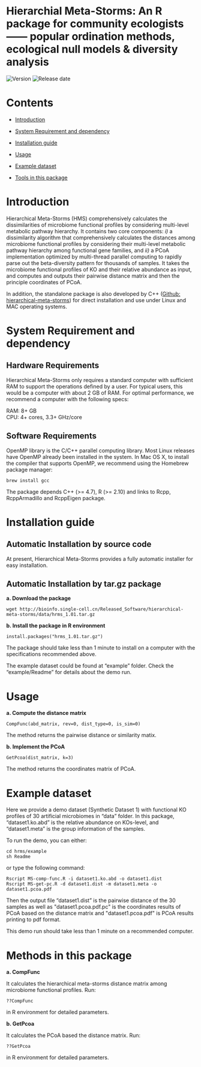 # Hierarchial Meta-Storms: An R package for community ecologists —— popular ordination methods, ecological null models & diversity analysis

![Version](https://img.shields.io/badge/Version-1.01%20-brightgreen)
![Release date](https://img.shields.io/badge/Released%20date-Nov.%2019%2C%202020-brightgreen)



# Contents

- [Introduction](#introduction)

- [System Requirement and dependency](#system-requirement-and-dependency)

- [Installation guide](#installation-guide)

- [Usage](#usage)

- [Example dataset](#example-dataset)

- [Tools in this package](#tools-in-this-package)



# Introduction

Hierarchical Meta-Storms (HMS) comprehensively calculates the dissimilarities of microbiome functional profiles by considering multi-level metabolic pathway hierarchy. It contains two core components: *i)* a dissimilarity algorithm that comprehensively calculates the distances among microbiome functional profiles by considering their multi-level metabolic pathway hierarchy among functional gene families, and *ii)* a PCoA implementation optimized by multi-thread parallel computing to rapidly parse out the beta-diversity pattern for thousands of samples. It takes the microbiome functional profiles of KO and their relative abundance as input, and computes and outputs their pairwise distance matrix and then the principle coordinates of PCoA. 

In addition, the standalone package is also developed by C++ ([Github: hierarchical-meta-storms](https://github.com/qdu-bioinfo/hierarchical-meta-storms.git)) for direct installation and use under Linux and MAC operating systems.

# System Requirement and dependency

## Hardware Requirements

Hierarchical Meta-Storms only requires a standard computer with sufficient RAM to support the operations defined by a user. For typical users, this would be a computer with about 2 GB of RAM. For optimal performance, we recommend a computer with the following specs:

  RAM: 8+ GB  
  CPU: 4+ cores, 3.3+ GHz/core

## Software Requirements

OpenMP library is the C/C++ parallel computing library. Most Linux releases have OpenMP already been installed in the system. In Mac OS X, to install the compiler that supports OpenMP, we recommend using the Homebrew package manager:

```
brew install gcc
```

The package depends C++ (>= 4.7), R (>= 2.10) and links to Rcpp, RcppArmadillo and RcppEigen package.

# Installation guide

## Automatic Installation by source code

At present, Hierarchical Meta-Storms provides a fully automatic installer for easy installation.

## Automatic Installation by tar.gz package

**a. Download the package**

```
wget http://bioinfo.single-cell.cn/Released_Software/hierarchical-meta-storms/data/hrms_1.01.tar.gz
```

**b. Install the package in R environment**

```
install.packages("hrms_1.01.tar.gz")
```

The package should take less than 1 minute to install on a computer with the specifications recommended above.

The example dataset could be found at “example” folder. Check the “example/Readme” for details about the demo run.

# Usage

**a.  Compute the distance matrix**

```
CompFunc(abd_matrix, rev=0, dist_type=0, is_sim=0)
```

The method returns the pairwise distance or similarity matix.

**b. Implement the PCoA**

```
GetPcoa(dist_matrix, k=3)
```

The method returns the coordinates matrix of PCoA. 

# Example dataset

Here we provide a demo dataset (Synthetic Dataset 1) with functional KO profiles of 30 artificial microbiomes in “data” folder. In this package, “dataset1.ko.abd” is the relative abundance on KOs-level, and “dataset1.meta” is the group information of the samples.

To run the demo, you can either:

```
cd hrms/example
sh Readme
```

or type the following command:

```
Rscript MS-comp-func.R -i dataset1.ko.abd -o dataset1.dist
Rscript MS-get-pc.R -d dataset1.dist -m dataset1.meta -o dataset1.pcoa.pdf
```

Then the output file “dataset1.dist” is the pairwise distance of the 30 samples as well as  "dataset1.pcoa.pdf.pc" is the coordinates results of PCoA based on the distance matrix and "dataset1.pcoa.pdf" is PCoA results printing to pdf format. 

This demo run should take less than 1 minute on a recommended computer.

# Methods in this package

**a. CompFunc**

It calculates the hierarchical meta-storms distance matrix among microbiome functional profiles. Run:

```
??CompFunc
```

in R environment for detailed parameters.

**b. GetPcoa**

It calculates the PCoA based the distance matrix. Run:

```
??GetPcoa
```

in R environment for detailed parameters.





